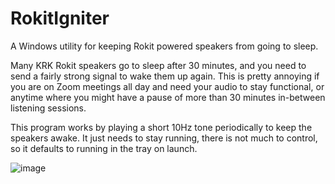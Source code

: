 # RokitIgniter
A Windows utility for keeping Rokit powered speakers from going to sleep.

Many KRK Rokit speakers go to sleep after 30 minutes, and you need to send a fairly strong signal to wake them up again. 
This is pretty annoying if you are on Zoom meetings all day and need your audio to stay functional, or anytime where you might have a pause of more than 30 minutes in-between listening sessions.

This program works by playing a short 10Hz tone periodically to keep the speakers awake. It just needs to stay running, there is not much to control,
so it defaults to running in the tray on launch.

![image](https://user-images.githubusercontent.com/1222810/167112599-52bc410a-61be-4454-a1d9-344671fa8133.png)
